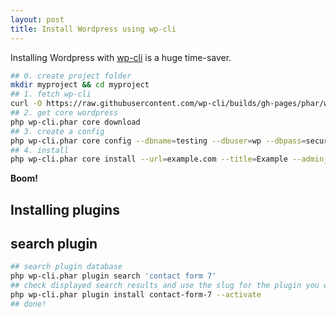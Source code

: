 ```yaml
---
layout: post
title: Install Wordpress using wp-cli
---
```


Installing Wordpress with [wp-cli](http://wp-cli.org/) is a huge time-saver.


```bash
## 0. create project folder
mkdir myproject && cd myproject
## 1. fetch wp-cli
curl -O https://raw.githubusercontent.com/wp-cli/builds/gh-pages/phar/wp-cli.phar
## 2. get core wordpress
php wp-cli.phar core download
## 3. create a config
php wp-cli.phar core config --dbname=testing --dbuser=wp --dbpass=securepswd
## 4. install
php wp-cli.phar core install --url=example.com --title=Example --admin_user=supervisor --admin_password=strongpassword --admin_email=info@example.com
```

**Boom!**

## Installing plugins

## search plugin

```bash
## search plugin database
php wp-cli.phar plugin search 'contact form 7'
## check displayed search results and use the slug for the plugin you want to install
php wp-cli.phar plugin install contact-form-7 --activate
## done!
```
